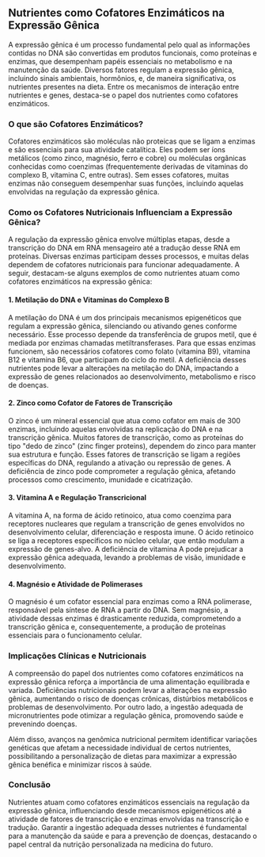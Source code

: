
## Nutrientes como Cofatores Enzimáticos na Expressão Gênica

A expressão gênica é um processo fundamental pelo qual as informações contidas no DNA são convertidas em produtos funcionais, como proteínas e enzimas, que desempenham papéis essenciais no metabolismo e na manutenção da saúde. Diversos fatores regulam a expressão gênica, incluindo sinais ambientais, hormônios, e, de maneira significativa, os nutrientes presentes na dieta. Entre os mecanismos de interação entre nutrientes e genes, destaca-se o papel dos nutrientes como cofatores enzimáticos.

### O que são Cofatores Enzimáticos?

Cofatores enzimáticos são moléculas não proteicas que se ligam a enzimas e são essenciais para sua atividade catalítica. Eles podem ser íons metálicos (como zinco, magnésio, ferro e cobre) ou moléculas orgânicas conhecidas como coenzimas (frequentemente derivadas de vitaminas do complexo B, vitamina C, entre outras). Sem esses cofatores, muitas enzimas não conseguem desempenhar suas funções, incluindo aquelas envolvidas na regulação da expressão gênica.

### Como os Cofatores Nutricionais Influenciam a Expressão Gênica?

A regulação da expressão gênica envolve múltiplas etapas, desde a transcrição do DNA em RNA mensageiro até a tradução desse RNA em proteínas. Diversas enzimas participam desses processos, e muitas delas dependem de cofatores nutricionais para funcionar adequadamente. A seguir, destacam-se alguns exemplos de como nutrientes atuam como cofatores enzimáticos na expressão gênica:

#### 1. **Metilação do DNA e Vitaminas do Complexo B**

A metilação do DNA é um dos principais mecanismos epigenéticos que regulam a expressão gênica, silenciando ou ativando genes conforme necessário. Esse processo depende da transferência de grupos metil, que é mediada por enzimas chamadas metiltransferases. Para que essas enzimas funcionem, são necessários cofatores como folato (vitamina B9), vitamina B12 e vitamina B6, que participam do ciclo do metil. A deficiência desses nutrientes pode levar a alterações na metilação do DNA, impactando a expressão de genes relacionados ao desenvolvimento, metabolismo e risco de doenças.

#### 2. **Zinco como Cofator de Fatores de Transcrição**

O zinco é um mineral essencial que atua como cofator em mais de 300 enzimas, incluindo aquelas envolvidas na replicação do DNA e na transcrição gênica. Muitos fatores de transcrição, como as proteínas do tipo "dedo de zinco" (zinc finger proteins), dependem do zinco para manter sua estrutura e função. Esses fatores de transcrição se ligam a regiões específicas do DNA, regulando a ativação ou repressão de genes. A deficiência de zinco pode comprometer a regulação gênica, afetando processos como crescimento, imunidade e cicatrização.

#### 3. **Vitamina A e Regulação Transcricional**

A vitamina A, na forma de ácido retinoico, atua como coenzima para receptores nucleares que regulam a transcrição de genes envolvidos no desenvolvimento celular, diferenciação e resposta imune. O ácido retinoico se liga a receptores específicos no núcleo celular, que então modulam a expressão de genes-alvo. A deficiência de vitamina A pode prejudicar a expressão gênica adequada, levando a problemas de visão, imunidade e desenvolvimento.

#### 4. **Magnésio e Atividade de Polimerases**

O magnésio é um cofator essencial para enzimas como a RNA polimerase, responsável pela síntese de RNA a partir do DNA. Sem magnésio, a atividade dessas enzimas é drasticamente reduzida, comprometendo a transcrição gênica e, consequentemente, a produção de proteínas essenciais para o funcionamento celular.

### Implicações Clínicas e Nutricionais

A compreensão do papel dos nutrientes como cofatores enzimáticos na expressão gênica reforça a importância de uma alimentação equilibrada e variada. Deficiências nutricionais podem levar a alterações na expressão gênica, aumentando o risco de doenças crônicas, distúrbios metabólicos e problemas de desenvolvimento. Por outro lado, a ingestão adequada de micronutrientes pode otimizar a regulação gênica, promovendo saúde e prevenindo doenças.

Além disso, avanços na genômica nutricional permitem identificar variações genéticas que afetam a necessidade individual de certos nutrientes, possibilitando a personalização de dietas para maximizar a expressão gênica benéfica e minimizar riscos à saúde.

### Conclusão

Nutrientes atuam como cofatores enzimáticos essenciais na regulação da expressão gênica, influenciando desde mecanismos epigenéticos até a atividade de fatores de transcrição e enzimas envolvidas na transcrição e tradução. Garantir a ingestão adequada desses nutrientes é fundamental para a manutenção da saúde e para a prevenção de doenças, destacando o papel central da nutrição personalizada na medicina do futuro.
```
